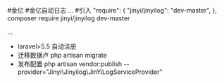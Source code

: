 #金亿
#金亿自动日志
...
#引入
    "require": {
                "jinyi/jinyilog": "dev-master",
            },
    composer require jinyi/jinyilog dev-master

...
    
- laravel>5.5 自动注册
- 迁移数据卢 php artisan migrate
- 发布配置 php artisan vendor:publish  --provider="Jinyi\Jinyilog\JinYiLogServiceProvider"
